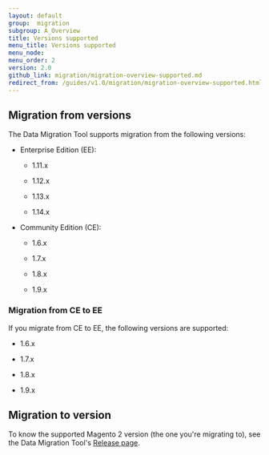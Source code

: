 ```yaml
---
layout: default
group:  migration
subgroup: A_Overview
title: Versions supported
menu_title: Versions supported
menu_node:
menu_order: 2
version: 2.0
github_link: migration/migration-overview-supported.md
redirect_from: /guides/v1.0/migration/migration-overview-supported.html
---
```


## Migration from versions

The Data Migration Tool supports migration from the following versions:

* Enterprise Edition (EE):

    * 1.11.x

    * 1.12.x

    * 1.13.x

    * 1.14.x

* Community Edition (CE):

    * 1.6.x

    * 1.7.x

    * 1.8.x

    * 1.9.x

### Migration from CE to EE

If you migrate from CE to EE, the following versions are supported:

* 1.6.x

* 1.7.x

* 1.8.x

* 1.9.x

## Migration to version

To know the supported Magento 2 version (the one you're migrating to), see the Data Migration Tool's [Release page](https://github.com/magento/data-migration-tool/releases).
